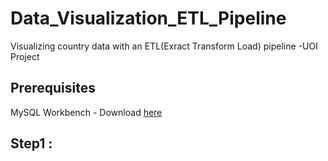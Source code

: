 # Data_Visualization_ETL_Pipeline
Visualizing country data with an ETL(Exract Transform Load) pipeline -UOI Project

## Prerequisites
MySQL Workbench - Download [here](https://dev.mysql.com/downloads/file/?id=509428)


## Step1 :
